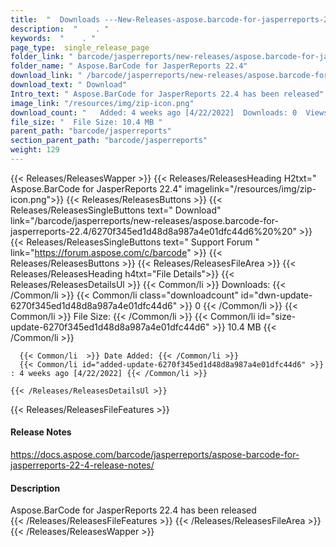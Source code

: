 ```yaml
---
title:  "  Downloads ---New-Releases-aspose.barcode-for-jasperreports-22.4 . " 
description:  "    . " 
keywords:  "    . " 
page_type:  single_release_page
folder_link: " barcode/jasperreports/new-releases/aspose.barcode-for-jasperreports-22.4/"
folder_name: " Aspose.BarCode for JasperReports 22.4"
download_link: " /barcode/jasperreports/new-releases/aspose.barcode-for-jasperreports-22.4/6270f345ed1d48d8a987a4e01dfc44d6"
download_text: " Download"
Intro_text: " Aspose.BarCode for JasperReports 22.4 has been released"
image_link: "/resources/img/zip-icon.png"
download_count: "   Added: 4 weeks ago [4/22/2022]  Downloads: 0  Views: 7"
file_size: "  File Size: 10.4 MB "
parent_path: "barcode/jasperreports"
section_parent_path: "barcode/jasperreports"
weight: 129
---
```


{{< Releases/ReleasesWapper >}}
  {{< Releases/ReleasesHeading H2txt=" Aspose.BarCode for JasperReports 22.4" imagelink="/resources/img/zip-icon.png">}}
  {{< Releases/ReleasesButtons >}}
    {{< Releases/ReleasesSingleButtons text=" Download" link="/barcode/jasperreports/new-releases/aspose.barcode-for-jasperreports-22.4/6270f345ed1d48d8a987a4e01dfc44d6%20%20" >}}
    {{< Releases/ReleasesSingleButtons text=" Support Forum " link="https://forum.aspose.com/c/barcode" >}}
  {{< Releases/ReleasesButtons >}}
  {{< Releases/ReleasesFileArea >}}
    {{< Releases/ReleasesHeading h4txt="File Details">}}
    {{< Releases/ReleasesDetailsUl >}}
            {{< Common/li  >}} Downloads: {{< /Common/li >}} 
      {{< Common/li class="downloadcount" id="dwn-update-6270f345ed1d48d8a987a4e01dfc44d6" >}} 0 {{< /Common/li >}} 
      {{< Common/li  >}} File Size: {{< /Common/li >}} 
      {{< Common/li id="size-update-6270f345ed1d48d8a987a4e01dfc44d6" >}} 10.4 MB {{< /Common/li >}} 


      {{< Common/li  >}} Date Added: {{< /Common/li >}} 
      {{< Common/li id="added-update-6270f345ed1d48d8a987a4e01dfc44d6" >}} : 4 weeks ago [4/22/2022] {{< /Common/li >}} 

    {{< /Releases/ReleasesDetailsUl >}}

  {{< Releases/ReleasesFileFeatures >}}
      <h4>Release Notes</h4><div><a href="https://docs.aspose.com/barcode/jasperreports/aspose-barcode-for-jasperreports-22-4-release-notes/">https://docs.aspose.com/barcode/jasperreports/aspose-barcode-for-jasperreports-22-4-release-notes/</a></div><h4>Description</h4><div class="HTMLDescription">Aspose.BarCode for JasperReports 22.4 has been released</div>
  {{< /Releases/ReleasesFileFeatures >}}
 {{< /Releases/ReleasesFileArea >}}
{{< /Releases/ReleasesWapper >}}


